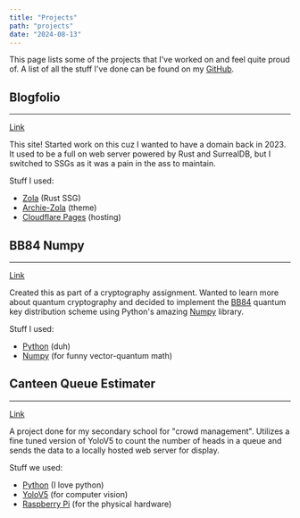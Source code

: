 ```yaml
---
title: "Projects"
path: "projects"
date: "2024-08-13"
---
```


This page lists some of the projects that I've worked on
and feel quite proud of. A list of all the stuff I've done
can be found on my [GitHub](https://github.com/notbowen).

## Blogfolio

---

[Link](https://github.com/notbowen/Blogfolio)

This site! Started work on this cuz I wanted to have a domain
back in 2023. It used to be a full on web server powered by
Rust and SurrealDB, but I switched to SSGs as it was a pain
in the ass to maintain.

Stuff I used:

- [Zola](https://getzola.org/) (Rust SSG)
- [Archie-Zola](https://www.getzola.org/themes/archie-zola/) (theme)
- [Cloudflare Pages](https://pages.cloudflare.com/) (hosting)

## BB84 Numpy

---

[Link](https://github.com/notbowen/bb84-numpy)

Created this as part of a cryptography assignment. Wanted
to learn more about quantum cryptography and decided to
implement the [BB84](https://en.wikipedia.org/wiki/BB84)
quantum key distribution scheme using Python's amazing
[Numpy](https://numpy.org/) library.

Stuff I used:

- [Python](https://python.org/) (duh)
- [Numpy](https://numpy.org/) (for funny vector-quantum math)

## Canteen Queue Estimater

---

[Link](https://github.com/notbowen/CanteenQueueEstimater)

A project done for my secondary school for "crowd management".
Utilizes a fine tuned version of YoloV5 to count the number
of heads in a queue and sends the data to a locally hosted
web server for display.

Stuff we used:

- [Python](https://python.org/) (I love python)
- [YoloV5](https://github.com/ultralytics/yolov5) (for computer vision)
- [Raspberry Pi](https://www.raspberrypi.com/) (for the physical hardware)
